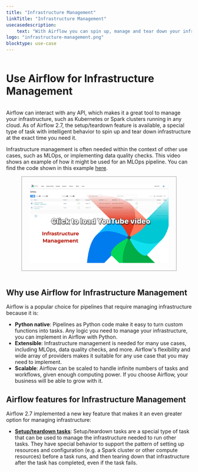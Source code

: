 ```yaml
---
title: "Infrastructure Management"
linkTitle: "Infrastructure Management"
usecasedescription:
    text: "With Airflow you can spin up, manage and tear down your infrastructure at the exact time you need it."
logo: "infrastructure-management.png"
blocktype: use-case
---
```


<div style="display: flex; justify-content: center; align-items: center;">

# Use Airflow for Infrastructure Management

</div>

Airflow can interact with any API, which makes it a great tool to manage your infrastructure, such as Kubernetes or Spark clusters running in any cloud. As of Airflow 2.7, the setup/teardown feature is available, a special type of task with intelligent behavior to spin up and tear down infrastructure at the exact time you need it.

Infrastructure management is often needed within the context of other use cases, such as MLOps, or implementing data quality checks. This video shows an example of how it might be used for an MLOps pipeline. You can find the code shown in this example [here](https://github.com/astronomer/use-case-setup-teardown-data-quality).

<div id="videoContainer" style="display: flex; justify-content: center; align-items: center; border: 2px solid #ccc; width: 75%; margin: auto; padding: 20px;">
    <img id="videoPlaceholder" src="/usecase-video-placeholders/placeholder_infra_video.png" style="cursor: pointer; width: 100%; max-width: 560px;" alt="Click to play a one minute video showing the use case" title="Click to play video"/>
</div>

<script>
    document.getElementById('videoPlaceholder').addEventListener('click', function() {
        var iframe = document.createElement('iframe');
        iframe.setAttribute('src', 'https://www.youtube.com/embed/JkURWnl76GQ?autoplay=1');
        iframe.setAttribute('width', '100%');
        iframe.setAttribute('height', '315');
        iframe.setAttribute('frameborder', '0');
        iframe.setAttribute('allow', 'accelerometer; autoplay; clipboard-write; encrypted-media; gyroscope; picture-in-picture');
        iframe.setAttribute('allowfullscreen', 'allowfullscreen');
        iframe.style.display = 'block';

        var videoContainer = document.getElementById('videoContainer');
        videoContainer.innerHTML = '';
        videoContainer.appendChild(iframe); 
    });
</script>

</br>

## Why use Airflow for Infrastructure Management

Airflow is a popular choice for pipelines that require managing infrastructure because it is:

- **Python native**: Pipelines as Python code make it easy to turn custom functions into tasks. Any logic you need to manage your infrastructure, you can implement in Airflow with Python.
- **Extensible**: Infrastructure management is needed for many use cases, including MLOps, data quality checks, and more. Airflow's flexibility and wide array of providers makes it suitable for any use case that you may need to implement.
- **Scalable**: Airflow can be scaled to handle infinite numbers of tasks and workflows, given enough computing power. If you choose Airflow, your business will be able to grow with it.


## Airflow features for Infrastructure Management

Airflow 2.7 implemented a new key feature that makes it an even greater option for managing infrastructure:

- [**Setup/teardown tasks**](https://airflow.apache.org/docs/apache-airflow/stable/howto/setup-and-teardown.html): Setup/teardown tasks are a special type of task that can be used to manage the infrastructure needed to run other tasks. They have special behavior to support the pattern of setting up resources and configuration (e.g. a Spark cluster or other compute resources) before a task runs, and then tearing down that infrastructure after the task has completed, even if the task fails.

